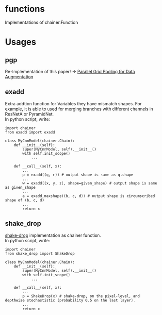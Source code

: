 # functions
Implementations of chainer.Function

# Usages
## pgp
Re-Implementation of this paper! -> [Parallel Grid Pooling for Data Augmentation](https://github.com/akitotakeki/pgp-chainer)

## exadd
Extra addtion function for Variables they have mismatch shapes.
For example, it is able to used for merging branches with different channels in ResNetA or PyramidNet.  
In python script, write:
```
import chainer
from exadd import exadd

class MyCnnModel(chainer.Chain):
    def __init__(self):
        super(MyCnnModel, self).__init__()
        with self.init_scope()
            ...

    def __call__(self, x):
        ...
        p = exadd((q, r)) # output shape is same as q.shape
        ...
        w = exadd((x, y, z), shape=given_shape) # output shape is same as given_shape
        ...
        a = exadd_maxshape((b, c, d)) # output shape is circumscribed shape of (b, c, d)
        ...
        return x
```
## shake_drop
[shake-drop](https://arxiv.org/abs/1802.02375) implementation as chainer function.  
In python script, write:
```
import chainer
from shake_drop import ShakeDrop

class MyCnnModel(chainer.Chain):
    def __init__(self):
        super(MyCnnModel, self).__init__()
        with self.init_scope()
            ...

    def __call__(self, x):
        ...
        p = ShakeDrop(x) # shake-drop, on the pixel-level, and depthwise stochastistic (probability 0.5 on the last layer).
        ...
        return x
```
